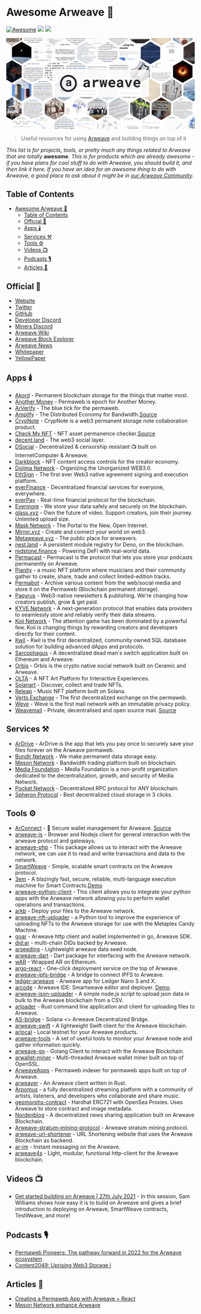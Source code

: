 # Awesome Arweave 🐘

[![Awesome](https://awesome.re/badge-flat2.svg)](https://github.com/sindresorhus/awesome)
[![](https://img.shields.io/badge/project-Arweave-blue.svg?style=flat-square)](https://www.arweave.org/)
[![](https://img.shields.io/badge/made%20by-Meson%20Network-blue.svg?style=flat-square)](https://meson.network/)

![Arweave](./arweave.png)

> Useful resources for using [Arweave](https://www.arweave.org/) and building things on top of it

_This list is for projects, tools, or pretty much any things related to Arweave that are totally_ **awesome**_. This is for products which are already awesome - if you have plans for cool stuff to do with Arweave, you should build it, and then link it here. If you have an idea for an awesome thing to do with Arweave, a good place to ask about it might be in [our Arweave Community](https://www.arweave.org/get-involved/community)._

## Table of Contents

- [Awesome Arweave 🐘](#awesome-arweave-)
  - [Table of Contents](#table-of-contents)
  - [Official 🐘](#official-)
  - [Apps 🕯️](#apps-️)
  - [Services ⚒️](#services-️)
  - [Tools ⚙️](#tools-️)
  - [Videos 📺](#videos-)
  - [Podcasts 🎙️](#podcasts-️)
  - [Articles 📰](#articles-)

## Official 🐘

- [Website](https://www.arweave.org/)
- [Twitter](https://twitter.com/ArweaveTeam)
- [GitHub](https://github.com/ArweaveTeam)
- [Developer Discord](https://discord.gg/BXk8tq7)
- [Miners Discord](https://discord.gg/GHB4fxVv8B)
- [Arweave Wiki](https://arwiki.wiki/)
- [Arweave Block Explorer](https://viewblock.io/arweave)
- [Arweave News](https://arweave.news/)
- [Whitepaper](https://www.arweave.org/files/arweave-lightpaper.pdf)
- [YellowPaper](https://www.arweave.org/yellow-paper.pdf)

## Apps 🕯️

- [Akord](https://akord.com/) - Permanent blockchain storage for the things that matter most.
- [Another Money](https://another.money/) - Permaweb is epoch for Another Money.
- [ArVerify](https://arverify.org/) - The blue tick for the permaweb.
- [Amplify](https://www.amplify.host/) - The Distributed Economy for Bandwidth.[Source](https://github.com/AmplifyEconomy)
- [CrypNote](https://crypnote.io/) - CrypNote is a web3 permanent storage note collaboration product.
- [Check My NFT](https://checkmynft.com/) - NFT asset permanence checker.[Source](https://github.com/theweaver19/checkmynft)
- [decent.land](https://decent.land/) - The web3 social layer.
- [DSocial](https://dsocial.app) - Decentralized & censorship resistant 📺 built on InternetComputer & Arweave.
- [Darkblock](https://www.darkblock.io/) - NFT content access controls for the creator economy.
- [Dojima Network](https://www.dojima.network/) - Organizing the Unorganized WEB3.0.
- [EthSign](https://ethsign.xyz/) - The first ever Web3 native agreement signing and execution platform.
- [everFinance](https://ever.finance/) - Decentralized financial services for everyone, everywhere.
- [everPay](https://everpay.io/) - Real-time financial protocol for the blockchain.
- [Evermore](https://www.evermoredata.store/) - We store your data safely and securely on the blockchain.
- [glass.xyz](https://glass.xyz/) - Own the future of video. Support creators, join their journey. Unlimited upload size.
- [Mask Network](https://mask.io/) - The Portal to the New, Open Internet.
- [Mirror.xyz](https://mirror.xyz/) - Create and connect your world on web3.
- [Metaweave.xyz](https://metaweave.xyz/) - The public place for arweavers.
- [nest.land](https://nest.land/) - A persistent module registry for Deno, on the blockchain.
- [redstone.finance](https://redstone.finance/) - Powering DeFi
with real-world data.
- [Permacast](https://permacast.net/) - Permacast is the protocol that lets you store your podcasts permanently on Arweave.
- [Pianity](https://pianity.com/) - a music NFT platform where musicians and their community gather to create, share, trade and collect limited-edition tracks.
- [Permabot](https://permabot.xyz/) - Archive various content from the web/social media and store it on the Permaweb (Blockchain permanent storage).
- [Papyrus](https://papyrus.so/) - Web3-native newsletters & publishing. We're changing how creators publish, grow & get paid.
- [KYVE Network](https://www.kyve.network/) - A next-generation protocol that enables data providers to seamlessly store and reliably verify their data streams.
- [Koii Network](https://koii.network/) - The attention game has been dominated by a powerful few. Koii is changing things by rewarding creators and developers directly for their content.
- [Kwil](https://kwil.com/) - Kwil is the first decentralized, community owned SQL database solution for building advanced dApps and protocols.
- [Sarcophagus](https://sarcophagus.io/) - A decentralized dead man's switch application built on Ethereum and Arweave.
- [Orbis](https://orbis.club/) - Orbis is the crypto native social network built on Ceramic and Arweave.
- [OLTA](https://olta.art/) - A NFT Art Platform for Interactive Experiences.
- [Solanart](https://solanart.io/) - Discover, collect and trade NFTs.
- [Releap](https://beta.releap.io/) - Music NFT platform built on Solana.
- [Verto Exchange](https://www.verto.exchange/) - The first decentralized exchange on the permaweb.
- [Weve](http://weve.email/) - Weve is the first mail network with an immutable privacy policy.
- [Weavemail](https://weavemail.app/) - Private, decentralised and open source mail. [Source](https://github.com/ArweaveTeam/weavemail)

## Services ⚒️

- [ArDrive](https://ardrive.io/) - ArDrive is the app that lets you pay once to securely save your files forever on the Arweave permaweb.
- [Bundlr Network](https://bundlr.network/) - We make permanent data storage easy.
- [Meson Network](https://meson.network/) - Bandwidth trading platform built on blockchain.
- [Media Foundation](https://media.network/) - Media Foundation is a non-profit organization dedicated to the decentralization, growth, and security of Media Network.
- [Pocket Network](https://www.pokt.network/) - Decentralized RPC protocol for ANY blockchain.
- [Spheron Protocol](https://spheron.network/) - Best decentralized cloud storage in 3 clicks.

## Tools ⚙️

- [ArConnect](https://www.arconnect.io/) - 🦔 Secure wallet management for Arweave. [Source](https://github.com/th8ta/ArConnect)
- [arweave-js](https://github.com/ArweaveTeam/arweave-js) - Browser and Nodejs client for general interaction with the arweave protocol and gateways.
- [arweave-php](https://github.com/ArweaveTeam/arweave-php) - This package allows us to interact with the Arweave network, we can use it to read and write transactions and data to the network.
- [SmartWeave](https://github.com/ArweaveTeam/SmartWeave) - Simple, scalable smart contracts on the Arweave protocol.
- [3em](https://github.com/three-em/3em) - A blazingly fast, secure, reliable, multi-language execution machine for Smart Contracts.[Demo](https://3em.dev/)
- [arweave-python-client](https://github.com/MikeHibbert/arweave-python-client) - This client allows you to integrate your python apps with the Arweave network allowing you to perform wallet operations and transactions.
- [arkb](https://github.com/textury/arkb) - Deploy your files to the Arweave network.
- [arweave-nft-uploader](https://github.com/0xEnrico/arweave-nft-uploader) - a Python tool to improve the experience of uploading NFTs to the Arweave storage for use with the Metaplex Candy Machine.
- [goar](https://github.com/everFinance/goar) - Arweave http client and wallet implemented in go, Arweave SDK.
- [did:ar](https://github.com/GlassProtocol/didar) - multi-chain DIDs backed by Arweave.
- [arseeding](https://github.com/everFinance/arseeding) - Lightweight arweave data seed node.
- [arweave-dart](https://github.com/CDDelta/arweave-dart) - Dart package for interfacing with the Arweave network.
- [wAR](https://github.com/KYVENetwork/wAR) - Wrapped AR on Ethereum.
- [argo-react](https://github.com/argoapp-live/argo-react) - One-click deployment service on the top of Arweave.
- [arweave-ipfs-bridge](https://github.com/AndreiD/arweave-ipfs-bridge) - A bridge to connect IPFS to Arweave.
- [ledger-arweave](https://github.com/Zondax/ledger-arweave) - Arweave app for Ledger Nano S and X.
- [arcode](https://github.com/luckyr13/arcode) - Arweave IDE: Smartweave editor and deployer. [Demo](https://arcode.studio/)
- [arweave-json-uploader](https://github.com/narbs91/arweave-json-uploader) - A simple node.js script to upload json data in bulk to the Arweave blockchain from a CSV.
- [arloader](https://github.com/CalebEverett/arloader) - Rust command line application and client for uploading files to Arweave.
- [AS-bridge](https://github.com/developerfred/AS-bridge) - Solana <> Arweave Decentralized Bridge.
- [arweave-swift](https://github.com/lukereichold/arweave-swift) - A lightweight Swift client for the Arweave blockchain.
- [arlocal](https://github.com/textury/arlocal) - Local testnet for your Arweave products.
- [arweave-tools](https://github.com/francesco-adamo/arweave-tools) - A set of useful tools to monitor your Arweave node and gather information quickly.
- [arweave-go](https://github.com/Dev43/arweave-go) - Golang Client to interact with the Arweave Blockchain.
- [arwallet-miner](https://github.com/littledivy/arwallet-miner) - Multi-threaded Arweave wallet miner built on top of OpenSSL.
- [ArweaveApps](https://github.com/cedriking/ArweaveApps) - Permaweb indexer for permaweb apps built on top of Arweave.
- [arweaver](https://github.com/rootmos/arweaver) - An Arweave client written in Rust.
- [Arpomus](https://github.com/kryptopoo/arweave-polygon-music) - a fully decentralized streaming platform with a community of artists, listeners, and developers who collaborate and share music.
- [geomorphs-contract](https://github.com/Dynamiculture/geomorphs-contract) - Hardhat ERC721 with OpenSea Proxies. Uses Arweave to store contract and image metadata.
- [Nordenblog](https://github.com/franzmaliszt/Nordenblog) - A decentralized news sharing application built on Arweave Blockchain.
- [Arweave-stratum-mining-protocol](https://github.com/matpool/Arweave-stratum-mining-protocol) - Arweave stratum mining protocol.
- [arweave-url-shortener](https://github.com/niinpatel/arweave-url-shortener) - URL Shortening website that uses the Arweave Blockchain as backend.
- [ar-im](https://github.com/igastatus/ar-im) - Instant messaging on the Arweave.
- [arweave4s](https://github.com/toknapp/arweave4s) - Light, modular, functional http-client for the Arweave blockchain.

## Videos 📺

- [Get started building on Arweave | 27th July 2021](https://www.youtube.com/watch?v=l8w04ukmF3o) - In this session, Sam Williams shows how easy it is to build on Arweave and gives a brief introduction to deploying on Arweave, SmartWeave contracts, TestWeave, and more! 

## Podcasts 🎙️

- [Permaweb Pioneers: The pathway forward in 2022 for the Arweave ecosystem](https://open.spotify.com/episode/4oyQeX5GYHM0E3A4I66Y7l)
- [Content2049: Uprising Web3 Storage I](https://open.spotify.com/episode/6JO58XwzQaXH6gVUbPvCU6)


## Articles 📰

- [Creating a Permaweb App with Arweave + React](https://arwiki.wiki/#/en/creating-a-dapp) 
- [Meson Network enhance Arweave](https://medium.com/meson-network/meson-enhance-arweave-86c8cabba8f2) 